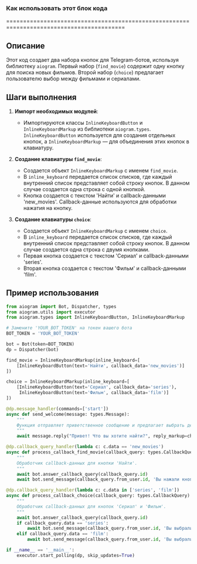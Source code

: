 ### Как использовать этот блок кода
=========================================================================================

Описание
-------------------------
Этот код создает два набора кнопок для Telegram-ботов, используя библиотеку `aiogram`. Первый набор (`find_movie`) содержит одну кнопку для поиска новых фильмов. Второй набор (`choice`) предлагает пользователю выбор между фильмами и сериалами.

Шаги выполнения
-------------------------
1. **Импорт необходимых модулей**:
   - Импортируются классы `InlineKeyboardButton` и `InlineKeyboardMarkup` из библиотеки `aiogram.types`. `InlineKeyboardButton` используется для создания отдельных кнопок, а `InlineKeyboardMarkup` — для объединения этих кнопок в клавиатуру.

2. **Создание клавиатуры `find_movie`**:
   - Создается объект `InlineKeyboardMarkup` с именем `find_movie`.
   - В `inline_keyboard` передается список списков, где каждый внутренний список представляет собой строку кнопок. В данном случае создается одна строка с одной кнопкой.
   - Кнопка создается с текстом 'Найти' и callback-данными 'new_movies'. Callback-данные используются для обработки нажатия на кнопку.

3. **Создание клавиатуры `choice`**:
   - Создается объект `InlineKeyboardMarkup` с именем `choice`.
   - В `inline_keyboard` передается список списков, где каждый внутренний список представляет собой строку кнопок. В данном случае создается одна строка с двумя кнопками.
   - Первая кнопка создается с текстом 'Сериал' и callback-данными 'series'.
   - Вторая кнопка создается с текстом 'Фильм' и callback-данными 'film'.

Пример использования
-------------------------

```python
from aiogram import Bot, Dispatcher, types
from aiogram.utils import executor
from aiogram.types import InlineKeyboardButton, InlineKeyboardMarkup

# Замените 'YOUR_BOT_TOKEN' на токен вашего бота
BOT_TOKEN = 'YOUR_BOT_TOKEN'

bot = Bot(token=BOT_TOKEN)
dp = Dispatcher(bot)

find_movie = InlineKeyboardMarkup(inline_keyboard=[
    [InlineKeyboardButton(text='Найти', callback_data='new_movies')]
])

choice = InlineKeyboardMarkup(inline_keyboard=[
    [InlineKeyboardButton(text='Сериал', callback_data='series'),
     InlineKeyboardButton(text='Фильм', callback_data='film')]
])

@dp.message_handler(commands=['start'])
async def send_welcome(message: types.Message):
    """
    Функция отправляет приветственное сообщение и предлагает выбрать действие.
    """
    await message.reply("Привет! Что вы хотите найти?", reply_markup=choice)

@dp.callback_query_handler(lambda c: c.data == 'new_movies')
async def process_callback_find_movie(callback_query: types.CallbackQuery):
    """
    Обработчик callback-данных для кнопки 'Найти'.
    """
    await bot.answer_callback_query(callback_query.id)
    await bot.send_message(callback_query.from_user.id, 'Вы нажали кнопку "Найти".')

@dp.callback_query_handler(lambda c: c.data in ['series', 'film'])
async def process_callback_choice(callback_query: types.CallbackQuery):
    """
    Обработчик callback-данных для кнопок 'Сериал' и 'Фильм'.
    """
    await bot.answer_callback_query(callback_query.id)
    if callback_query.data == 'series':
        await bot.send_message(callback_query.from_user.id, 'Вы выбрали Сериал.')
    elif callback_query.data == 'film':
        await bot.send_message(callback_query.from_user.id, 'Вы выбрали Фильм.')

if __name__ == '__main__':
    executor.start_polling(dp, skip_updates=True)